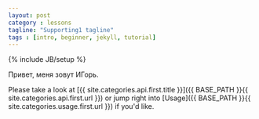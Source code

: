 ```yaml
---
layout: post
category : lessons
tagline: "Supporting1 tagline"
tags : [intro, beginner, jekyll, tutorial]
---
```

{% include JB/setup %}

Привет, меня зовут ИГорь. 


Please take a look at [{{ site.categories.api.first.title }}]({{ BASE_PATH }}{{ site.categories.api.first.url }})
or jump right into [Usage]({{ BASE_PATH }}{{ site.categories.usage.first.url }}) if you'd like.
